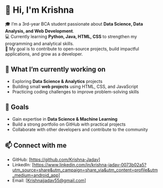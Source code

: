 # 👋 Hi, I'm Krishna 

🎓 I’m a 3rd-year BCA student passionate about **Data Science, Data Analysis, and Web Development**.  
💻 Currently learning **Python, Java, HTML, CSS** to strengthen my programming and analytical skills.  
🚀 My goal is to contribute to open-source projects, build impactful applications, and grow as a developer.  

## 🌱 What I’m currently working on  
- Exploring **Data Science & Analytics** projects  
- Building small **web projects** using HTML, CSS, and JavaScript  
- Practicing coding challenges to improve problem-solving skills  

## 📌 Goals  
- Gain expertise in **Data Science & Machine Learning**  
- Build a strong portfolio on GitHub with practical projects  
- Collaborate with other developers and contribute to the community  

## 📫 Connect with me  
- GitHub: [https://github.com/Krishna-Jadav]  
- LinkedIn: [https://www.linkedin.com/in/krishna-jadav-0073b02a5?utm_source=share&utm_campaign=share_via&utm_content=profile&utm_medium=android_app]  
- Email: [Krishnajjadav55@gmail.com]  

